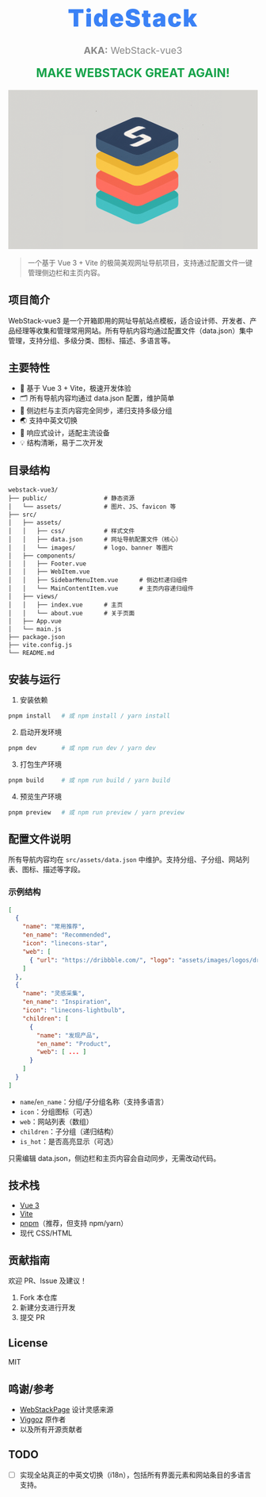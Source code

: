 <h1 align="center" style="font-size:3rem;font-weight:900;letter-spacing:2px;color:#3b82f6;margin-bottom:0.5em;">
  TideStack
</h1>
<p align="center" style="font-size:1.2rem;color:#888;margin-top:0;">
  <strong>AKA:</strong> WebStack-vue3
</p>
<h2 align="center" style="font-size:1.5rem;font-weight:700;color:#16a34a;margin-top:0.5em;">
  MAKE WEBSTACK GREAT AGAIN!
</h2>
<p align="center">
  <img src="src/assets/images/webstack_banner_cn.png" alt="WebStack Banner" width="600"/>
</p>

> 一个基于 Vue 3 + Vite 的极简美观网址导航项目，支持通过配置文件一键管理侧边栏和主页内容。

## 项目简介

WebStack-vue3 是一个开箱即用的网址导航站点模板，适合设计师、开发者、产品经理等收集和管理常用网站。所有导航内容均通过配置文件（data.json）集中管理，支持分组、多级分类、图标、描述、多语言等。

## 主要特性

- 🚀 基于 Vue 3 + Vite，极速开发体验
- 🗂️ 所有导航内容均通过 data.json 配置，维护简单
- 🧩 侧边栏与主页内容完全同步，递归支持多级分组
- 🌏 支持中英文切换
- 🎨 响应式设计，适配主流设备
- 💡 结构清晰，易于二次开发

## 目录结构

```
webstack-vue3/
├── public/                # 静态资源
│   └── assets/            # 图片、JS、favicon 等
├── src/
│   ├── assets/
│   │   ├── css/           # 样式文件
│   │   ├── data.json      # 网址导航配置文件（核心）
│   │   └── images/        # logo、banner 等图片
│   ├── components/
│   │   ├── Footer.vue
│   │   ├── WebItem.vue
│   │   ├── SidebarMenuItem.vue      # 侧边栏递归组件
│   │   └── MainContentItem.vue      # 主页内容递归组件
│   ├── views/
│   │   ├── index.vue      # 主页
│   │   └── about.vue      # 关于页面
│   ├── App.vue
│   └── main.js
├── package.json
├── vite.config.js
└── README.md
```

## 安装与运行

1. 安装依赖

```bash
pnpm install   # 或 npm install / yarn install
```

2. 启动开发环境

```bash
pnpm dev       # 或 npm run dev / yarn dev
```

3. 打包生产环境

```bash
pnpm build     # 或 npm run build / yarn build
```

4. 预览生产环境

```bash
pnpm preview   # 或 npm run preview / yarn preview
```

## 配置文件说明

所有导航内容均在 `src/assets/data.json` 中维护。支持分组、子分组、网站列表、图标、描述等字段。

### 示例结构

```json
[
  {
    "name": "常用推荐",
    "en_name": "Recommended",
    "icon": "linecons-star",
    "web": [
      { "url": "https://dribbble.com/", "logo": "assets/images/logos/dribbble.png", "title": "Dribbble", "desc": "全球UI设计师作品分享平台。" }
    ]
  },
  {
    "name": "灵感采集",
    "en_name": "Inspiration",
    "icon": "linecons-lightbulb",
    "children": [
      {
        "name": "发现产品",
        "en_name": "Product",
        "web": [ ... ]
      }
    ]
  }
]
```

- `name`/`en_name`：分组/子分组名称（支持多语言）
- `icon`：分组图标（可选）
- `web`：网站列表（数组）
- `children`：子分组（递归结构）
- `is_hot`：是否高亮显示（可选）

只需编辑 data.json，侧边栏和主页内容会自动同步，无需改动代码。

## 技术栈

- [Vue 3](https://vuejs.org/)
- [Vite](https://vitejs.dev/)
- [pnpm](https://pnpm.io/)（推荐，但支持 npm/yarn）
- 现代 CSS/HTML

## 贡献指南

欢迎 PR、Issue 及建议！

1. Fork 本仓库
2. 新建分支进行开发
3. 提交 PR

## License

MIT

## 鸣谢/参考

- [WebStackPage](https://github.com/WebStackPage/WebStackPage.github.io) 设计灵感来源
- [Viggoz](http://www.viggoz.com) 原作者
- 以及所有开源贡献者

## TODO

- [ ] 实现全站真正的中英文切换（i18n），包括所有界面元素和网站条目的多语言支持。
